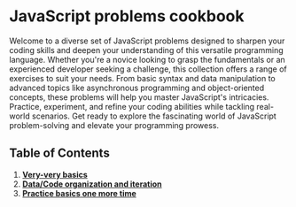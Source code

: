 # JavaScript problems cookbook

Welcome to a diverse set of JavaScript problems designed to sharpen your coding skills and deepen your understanding of this versatile programming language. Whether you're a novice looking to grasp the fundamentals or an experienced developer seeking a challenge, this collection offers a range of exercises to suit your needs. From basic syntax and data manipulation to advanced topics like asynchronous programming and object-oriented concepts, these problems will help you master JavaScript's intricacies. Practice, experiment, and refine your coding abilities while tackling real-world scenarios. Get ready to explore the fascinating world of JavaScript problem-solving and elevate your programming prowess.

## Table of Contents
1. [**Very-very basics**](Chapter1.md)
2. [**Data/Code organization and iteration**](Chapter2.md)
3. [**Practice basics one more time**](Chapter3.md)
